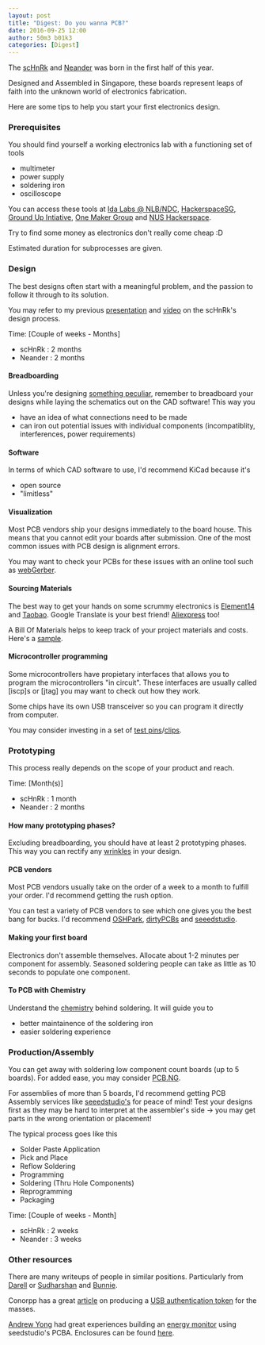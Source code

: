 ```yaml
---
layout: post
title: "Digest: Do you wanna PCB?"
date: 2016-09-25 12:00
author: 50m3 b01k3
categories: [Digest]
---
```


The [scHnRk](https://github.com/nushackers/scHnRk) and [Neander](https://github.com/jellyjellyrobot/neander) was born in the first half of this year.

Designed and Assembled in Singapore, these boards represent leaps of faith into the unknown world of electronics fabrication.

Here are some tips to help you start your first electronics design.

### Prerequisites

You should find yourself a working electronics lab with a functioning set of tools
- multimeter
- power supply
- soldering iron
- oscilloscope

You can access these tools at [Ida Labs @ NLB/NDC](https://www.ida.gov.sg/Programmes-Partnership/Store/IDA-Labs), [HackerspaceSG](https://hackerspace.sg), [Ground Up Intiative](http://groundupinitiative.org/), [One Maker Group](http://onemakergroup.sg) and [NUS Hackerspace](http://www.comp.nus.edu.sg/maps/venues/).

Try to find some money as electronics don't really come cheap :D

Estimated duration for subprocesses are given.

### Design

The best designs often start with a meaningful problem, and the passion to follow it through to its solution.

You may refer to my previous [presentation](https://www.slideshare.net/secret/bI3ZAwWhcOQF06) and [video](https://www.youtube.com/watch?v=46oMSAkM_lI) on the scHnRk's design process.

Time: [Couple of weeks - Months]
- scHnRk : 2 months
- Neander : 2 months

#### Breadboarding

Unless you're designing [something peculiar](http://electronics.stackexchange.com/questions/2103/when-to-avoid-using-a-breadboard), remember to breadboard your designs while laying the schematics out on the CAD software! This way you 
- have an idea of what connections need to be made
- can iron out potential issues with individual components (incompatiblity, interferences, power requirements)

#### Software

In terms of which CAD software to use, I'd recommend KiCad because it's
- open source
- "limitless"

#### Visualization

Most PCB vendors ship your designs immediately to the board house. This means that you cannot edit your boards after submission. One of the most common issues with PCB design is alignment errors.

You may want to check your PCBs for these issues with an online tool such as [webGerber](http://mayhewlabs.com/webGerber/).

#### Sourcing Materials

The best way to get your hands on some scrummy electronics is [Element14](http://sg.element14.com) and [Taobao](https://taobao.com). Google Translate is your best friend! [Aliexpress](https://www.aliexpress.com) too!

A Bill Of Materials helps to keep track of your project materials and costs. Here's a [sample](https://docs.google.com/spreadsheets/d/1qAbk1U9EDFSMrGZ68tAHjeOSaGbgNGMX1J6-07fJV7c/edit?usp=sharing).

#### Microcontroller programming

Some microcontrollers have propietary interfaces that allows you to program the microcontrollers "in circuit". These interfaces are usually called [iscp]s or [jtag] you may want to check out how they work.

Some chips have its own USB transceiver so you can program it directly from computer.

You may consider investing in a set of [test pins](https://img.alicdn.com/imgextra/i3/179947408/TB2x2wgsFXXXXX_XXXXXXXXXXXX_!!179947408.jpg)/[clips](https://cdn.instructables.com/F28/HXRJ/IBYX1OC4/F28HXRJIBYX1OC4.MEDIUM.jpg).

### Prototyping

This process really depends on the scope of your product and reach.

Time: [Month(s)]
- scHnRk : 1 month
- Neander : 2 months

#### How many prototyping phases?

Excluding breadboarding, you should have at least 2 prototyping phases. This way you can rectify any [wrinkles](http://twitter.com/zxcvgm/status/741057757533458433/photo/1?ref_src=twsrc%5Etfw) in your design.

#### PCB vendors

Most PCB vendors usually take on the order of a week to a month to fulfill your order. I'd recommend getting the rush option.

You can test a variety of PCB vendors to see which one gives you the best bang for bucks. I'd recommend [OSHPark](https://oshpark.com/), [dirtyPCBs](http://dirtypcbs.com/) and [seeedstudio](https://www.seeedstudio.com/fusion_pcb.html).

#### Making your first board

Electronics don't assemble themselves. Allocate about 1-2 minutes per component for assembly. Seasoned soldering people can take as little as 10 seconds to populate one component.

#### To PCB with Chemistry

Understand the [chemistry](https://learn.adafruit.com/adafruit-guide-excellent-soldering/common-problems) behind soldering. It will guide you to
- better maintainence of the soldering iron
- easier soldering experience

### Production/Assembly

You can get away with soldering low component count boards (up to 5 boards). For added ease, you may consider [PCB.NG](http://pcb.ng/index.html).

For assemblies of more than 5 boards, I'd recommend getting PCB Assembly services like [seeedstudio's](https://www.seeedstudio.com/fusion_pcb.html) for peace of mind! Test your designs first as they may be hard to interpret at the assembler's side -> you may get parts in the wrong orientation or placement!

The typical process goes like this

- Solder Paste Application
- Pick and Place
- Reflow Soldering
- Programming
- Soldering (Thru Hole Components)
- Reprogramming <if needed>
- Packaging

Time: [Couple of weeks - Month]
- scHnRk : 2 weeks
- Neander : 3 weeks

### Other resources

There are many writeups of people in similar positions. Particularly from [Darell](http://irq5.io) or [Sudharshan](https://makerforce.io/author/sudharshan/) and [Bunnie](https://www.bunniestudios.com).

Conorpp has a great [article](https://conorpp.com/2016/09/23/designing-and-producing-2fa-tokens-to-sell-on-amazon/) on producing a [USB authentication token](https://github.com/conorpp/u2f-zero) for the masses.

[Andrew Yong](http://ndoo.sg) had great experiences building an [energy monitor](https://github.com/ndoo/Energy-Monitor-FeatherWing) using seedstudio's PCBA. Enclosures can be found [here](https://www.tinkercad.com/users/k08lOzHl3DM-andr3wyong).
